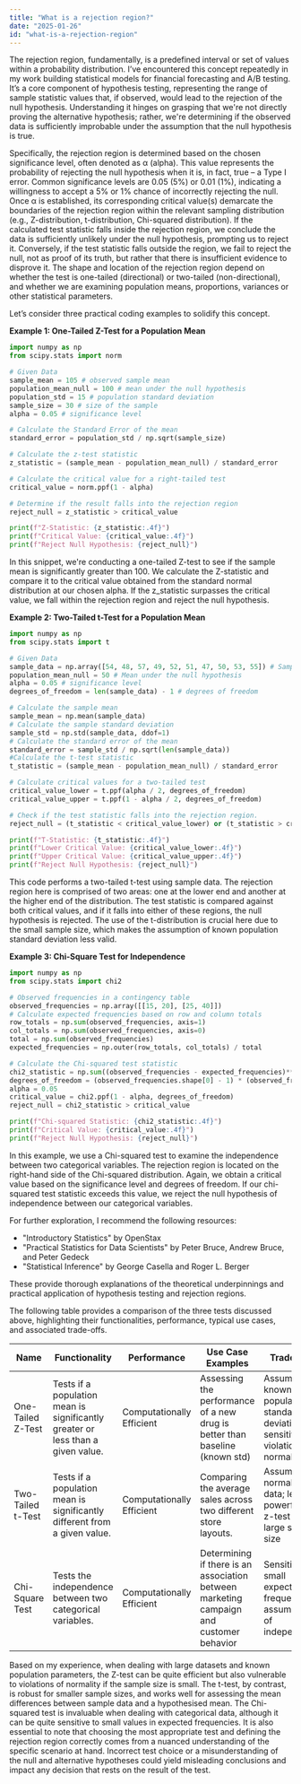 ```yaml
---
title: "What is a rejection region?"
date: "2025-01-26"
id: "what-is-a-rejection-region"
---
```


The rejection region, fundamentally, is a predefined interval or set of values within a probability distribution. I’ve encountered this concept repeatedly in my work building statistical models for financial forecasting and A/B testing. It’s a core component of hypothesis testing, representing the range of sample statistic values that, if observed, would lead to the rejection of the null hypothesis. Understanding it hinges on grasping that we're not directly proving the alternative hypothesis; rather, we're determining if the observed data is sufficiently improbable under the assumption that the null hypothesis is true.

Specifically, the rejection region is determined based on the chosen significance level, often denoted as α (alpha). This value represents the probability of rejecting the null hypothesis when it is, in fact, true – a Type I error. Common significance levels are 0.05 (5%) or 0.01 (1%), indicating a willingness to accept a 5% or 1% chance of incorrectly rejecting the null. Once α is established, its corresponding critical value(s) demarcate the boundaries of the rejection region within the relevant sampling distribution (e.g., Z-distribution, t-distribution, Chi-squared distribution). If the calculated test statistic falls inside the rejection region, we conclude the data is sufficiently unlikely under the null hypothesis, prompting us to reject it. Conversely, if the test statistic falls outside the region, we fail to reject the null, not as proof of its truth, but rather that there is insufficient evidence to disprove it. The shape and location of the rejection region depend on whether the test is one-tailed (directional) or two-tailed (non-directional), and whether we are examining population means, proportions, variances or other statistical parameters.

Let’s consider three practical coding examples to solidify this concept.

**Example 1: One-Tailed Z-Test for a Population Mean**

```python
import numpy as np
from scipy.stats import norm

# Given Data
sample_mean = 105 # observed sample mean
population_mean_null = 100 # mean under the null hypothesis
population_std = 15 # population standard deviation
sample_size = 30 # size of the sample
alpha = 0.05 # significance level

# Calculate the Standard Error of the mean
standard_error = population_std / np.sqrt(sample_size)

# Calculate the z-test statistic
z_statistic = (sample_mean - population_mean_null) / standard_error

# Calculate the critical value for a right-tailed test
critical_value = norm.ppf(1 - alpha)

# Determine if the result falls into the rejection region
reject_null = z_statistic > critical_value

print(f"Z-Statistic: {z_statistic:.4f}")
print(f"Critical Value: {critical_value:.4f}")
print(f"Reject Null Hypothesis: {reject_null}")
```
In this snippet, we're conducting a one-tailed Z-test to see if the sample mean is significantly greater than 100. We calculate the Z-statistic and compare it to the critical value obtained from the standard normal distribution at our chosen alpha.  If the z_statistic surpasses the critical value, we fall within the rejection region and reject the null hypothesis.

**Example 2: Two-Tailed t-Test for a Population Mean**
```python
import numpy as np
from scipy.stats import t

# Given Data
sample_data = np.array([54, 48, 57, 49, 52, 51, 47, 50, 53, 55]) # Sample data
population_mean_null = 50 # Mean under the null hypothesis
alpha = 0.05 # significance level
degrees_of_freedom = len(sample_data) - 1 # degrees of freedom

# Calculate the sample mean
sample_mean = np.mean(sample_data)
# Calculate the sample standard deviation
sample_std = np.std(sample_data, ddof=1)
# Calculate the standard error of the mean
standard_error = sample_std / np.sqrt(len(sample_data))
#Calculate the t-test statistic
t_statistic = (sample_mean - population_mean_null) / standard_error

# Calculate critical values for a two-tailed test
critical_value_lower = t.ppf(alpha / 2, degrees_of_freedom)
critical_value_upper = t.ppf(1 - alpha / 2, degrees_of_freedom)

# Check if the test statistic falls into the rejection region.
reject_null = (t_statistic < critical_value_lower) or (t_statistic > critical_value_upper)

print(f"T-Statistic: {t_statistic:.4f}")
print(f"Lower Critical Value: {critical_value_lower:.4f}")
print(f"Upper Critical Value: {critical_value_upper:.4f}")
print(f"Reject Null Hypothesis: {reject_null}")
```
This code performs a two-tailed t-test using sample data. The rejection region here is comprised of two areas: one at the lower end and another at the higher end of the distribution. The test statistic is compared against both critical values, and if it falls into either of these regions, the null hypothesis is rejected.  The use of the t-distribution is crucial here due to the small sample size, which makes the assumption of known population standard deviation less valid.

**Example 3: Chi-Square Test for Independence**
```python
import numpy as np
from scipy.stats import chi2

# Observed frequencies in a contingency table
observed_frequencies = np.array([[15, 20], [25, 40]])
# Calculate expected frequencies based on row and column totals
row_totals = np.sum(observed_frequencies, axis=1)
col_totals = np.sum(observed_frequencies, axis=0)
total = np.sum(observed_frequencies)
expected_frequencies = np.outer(row_totals, col_totals) / total

# Calculate the Chi-squared test statistic
chi2_statistic = np.sum((observed_frequencies - expected_frequencies)**2 / expected_frequencies)
degrees_of_freedom = (observed_frequencies.shape[0] - 1) * (observed_frequencies.shape[1] - 1)
alpha = 0.05
critical_value = chi2.ppf(1 - alpha, degrees_of_freedom)
reject_null = chi2_statistic > critical_value

print(f"Chi-squared Statistic: {chi2_statistic:.4f}")
print(f"Critical Value: {critical_value:.4f}")
print(f"Reject Null Hypothesis: {reject_null}")
```
In this example, we use a Chi-squared test to examine the independence between two categorical variables. The rejection region is located on the right-hand side of the Chi-squared distribution. Again, we obtain a critical value based on the significance level and degrees of freedom. If our chi-squared test statistic exceeds this value, we reject the null hypothesis of independence between our categorical variables.

For further exploration, I recommend the following resources:
*   "Introductory Statistics" by OpenStax
*   "Practical Statistics for Data Scientists" by Peter Bruce, Andrew Bruce, and Peter Gedeck
*   "Statistical Inference" by George Casella and Roger L. Berger

These provide thorough explanations of the theoretical underpinnings and practical application of hypothesis testing and rejection regions.

The following table provides a comparison of the three tests discussed above, highlighting their functionalities, performance, typical use cases, and associated trade-offs.

| Name          | Functionality                            | Performance              | Use Case Examples                             | Trade-offs                                                          |
|---------------|------------------------------------------|---------------------------|----------------------------------------------|---------------------------------------------------------------------|
| One-Tailed Z-Test | Tests if a population mean is significantly greater or less than a given value.|  Computationally Efficient | Assessing the performance of a new drug is better than baseline (known std)       |  Assumes a known population standard deviation; sensitive to violations of normality  |
| Two-Tailed t-Test | Tests if a population mean is significantly different from a given value.   |   Computationally Efficient | Comparing the average sales across two different store layouts. |  Assumes normality of data; less powerful than z-test with large sample size|
| Chi-Square Test | Tests the independence between two categorical variables.| Computationally Efficient |  Determining if there is an association between marketing campaign and customer behavior | Sensitive to small expected frequencies, assumptions of independence |

Based on my experience, when dealing with large datasets and known population parameters, the Z-test can be quite efficient but also vulnerable to violations of normality if the sample size is small. The t-test, by contrast, is robust for smaller sample sizes, and works well for assessing the mean differences between sample data and a hypothesised mean. The Chi-squared test is invaluable when dealing with categorical data, although it can be quite sensitive to small values in expected frequencies. It is also essential to note that choosing the most appropriate test and defining the rejection region correctly comes from a nuanced understanding of the specific scenario at hand. Incorrect test choice or a misunderstanding of the null and alternative hypotheses could yield misleading conclusions and impact any decision that rests on the result of the test.
